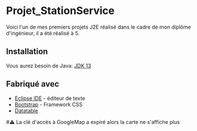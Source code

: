 # Projet_StationService


Voici l'un de mes premiers projets J2E réalisé dans le cadre de mon diplôme d'ingénieur, il a été réalisé à 5.

## Installation

Vous aurez besoin de Java:
[JDK 13](https://www.oracle.com/java/technologies/javase/jdk13-archive-downloads.html) 

## Fabriqué avec

* [Eclipse IDE](https://www.eclipse.org/) - éditeur de texte
* [Bootstrap](https://getbootstrap.com/) - Framework CSS
* [Datatable](https://datatables.net/)

#:warning: La clé d'accès à GoogleMap a expiré alors la carte ne s'affiche plus
